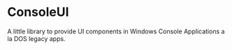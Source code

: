 # ConsoleUI
A little library to provide UI components in Windows Console Applications a la DOS legacy apps.